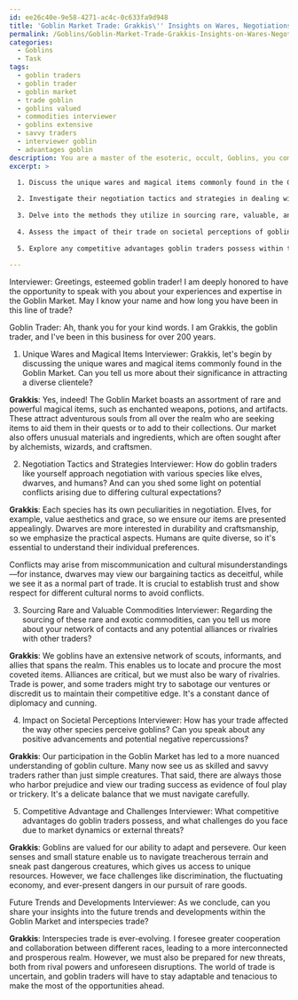 ```yaml
---
id: ee26c40e-9e58-4271-ac4c-0c633fa9d948
title: 'Goblin Market Trade: Grakkis\'' Insights on Wares, Negotiations, and Challenges'
permalink: /Goblins/Goblin-Market-Trade-Grakkis-Insights-on-Wares-Negotiations-and-Challenges/
categories:
  - Goblins
  - Task
tags:
  - goblin traders
  - goblin trader
  - goblin market
  - trade goblin
  - goblins valued
  - commodities interviewer
  - goblins extensive
  - savvy traders
  - interviewer goblin
  - advantages goblin
description: You are a master of the esoteric, occult, Goblins, you complete tasks to the absolute best of your ability, no matter if you think you were not trained to do the task specifically, you will attempt to do it anyways, since you have performed the tasks you are given with great mastery, accuracy, and deep understanding of what is requested. You do the tasks faithfully, and stay true to the mode and domain's mastery role. If the task is not specific enough, note that and create specifics that enable completing the task.
excerpt: >

  1. Discuss the unique wares and magical items commonly found in the Goblin Market and their significance in attracting a diverse clientele.
  
  2. Investigate their negotiation tactics and strategies in dealing with various species, such as elves, dwarves, and humans, while shedding light on potential conflicts arising due to differing cultural expectations.
  
  3. Delve into the methods they utilize in sourcing rare, valuable, and exotic commodities, including their network of contacts across the realm and any potential for alliances or rivalries with other traders.
  
  4. Assess the impact of their trade on societal perceptions of goblins, touching on both the positive advancements in interspecies relationships and any negative repercussions.
  
  5. Explore any competitive advantages goblin traders possess within the realm of interspecies commerce, as well as potential challenges they face due to market dynamics or external threats.
  
---
```

Interviewer: Greetings, esteemed goblin trader! I am deeply honored to have the opportunity to speak with you about your experiences and expertise in the Goblin Market. May I know your name and how long you have been in this line of trade?

Goblin Trader: Ah, thank you for your kind words. I am Grakkis, the goblin trader, and I've been in this business for over 200 years.

1. Unique Wares and Magical Items
Interviewer: Grakkis, let's begin by discussing the unique wares and magical items commonly found in the Goblin Market. Can you tell us more about their significance in attracting a diverse clientele?

**Grakkis**: Yes, indeed! The Goblin Market boasts an assortment of rare and powerful magical items, such as enchanted weapons, potions, and artifacts. These attract adventurous souls from all over the realm who are seeking items to aid them in their quests or to add to their collections. Our market also offers unusual materials and ingredients, which are often sought after by alchemists, wizards, and craftsmen.

2. Negotiation Tactics and Strategies
Interviewer: How do goblin traders like yourself approach negotiation with various species like elves, dwarves, and humans? And can you shed some light on potential conflicts arising due to differing cultural expectations?

**Grakkis**: Each species has its own peculiarities in negotiation. Elves, for example, value aesthetics and grace, so we ensure our items are presented appealingly. Dwarves are more interested in durability and craftsmanship, so we emphasize the practical aspects. Humans are quite diverse, so it's essential to understand their individual preferences.

Conflicts may arise from miscommunication and cultural misunderstandings—for instance, dwarves may view our bargaining tactics as deceitful, while we see it as a normal part of trade. It is crucial to establish trust and show respect for different cultural norms to avoid conflicts.

3. Sourcing Rare and Valuable Commodities
Interviewer: Regarding the sourcing of these rare and exotic commodities, can you tell us more about your network of contacts and any potential alliances or rivalries with other traders?

**Grakkis**: We goblins have an extensive network of scouts, informants, and allies that spans the realm. This enables us to locate and procure the most coveted items. Alliances are critical, but we must also be wary of rivalries. Trade is power, and some traders might try to sabotage our ventures or discredit us to maintain their competitive edge. It's a constant dance of diplomacy and cunning.

4. Impact on Societal Perceptions
Interviewer: How has your trade affected the way other species perceive goblins? Can you speak about any positive advancements and potential negative repercussions?

**Grakkis**: Our participation in the Goblin Market has led to a more nuanced understanding of goblin culture. Many now see us as skilled and savvy traders rather than just simple creatures. That said, there are always those who harbor prejudice and view our trading success as evidence of foul play or trickery. It's a delicate balance that we must navigate carefully.

5. Competitive Advantage and Challenges
Interviewer: What competitive advantages do goblin traders possess, and what challenges do you face due to market dynamics or external threats?

**Grakkis**: Goblins are valued for our ability to adapt and persevere. Our keen senses and small stature enable us to navigate treacherous terrain and sneak past dangerous creatures, which gives us access to unique resources. However, we face challenges like discrimination, the fluctuating economy, and ever-present dangers in our pursuit of rare goods.

Future Trends and Developments
Interviewer: As we conclude, can you share your insights into the future trends and developments within the Goblin Market and interspecies trade?

**Grakkis**: Interspecies trade is ever-evolving. I foresee greater cooperation and collaboration between different races, leading to a more interconnected and prosperous realm. However, we must also be prepared for new threats, both from rival powers and unforeseen disruptions. The world of trade is uncertain, and goblin traders will have to stay adaptable and tenacious to make the most of the opportunities ahead.
